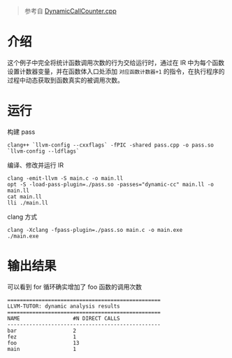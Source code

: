 > 参考自 [DynamicCallCounter.cpp](https://github.com/banach-space/llvm-tutor/blob/main/lib/DynamicCallCounter.cpp)

# 介绍

这个例子中完全将统计函数调用次数的行为交给运行时，通过在 IR 中为每个函数设置计数器变量，并在函数体入口处添加 `对应函数计数器+1` 的指令，在执行程序的过程中动态获取到函数真实的被调用次数。

# 运行

构建 pass

```shell
clang++ `llvm-config --cxxflags` -fPIC -shared pass.cpp -o pass.so `llvm-config --ldflags`
```

编译、修改并运行 IR

```shell
clang -emit-llvm -S main.c -o main.ll
opt -S -load-pass-plugin=./pass.so -passes="dynamic-cc" main.ll -o main.ll
cat main.ll
lli ./main.ll
```

clang 方式

```shell
clang -Xclang -fpass-plugin=./pass.so main.c -o main.exe
./main.exe
```

# 输出结果

可以看到 for 循环确实增加了 foo 函数的调用次数

```
=================================================
LLVM-TUTOR: dynamic analysis results
=================================================
NAME                 #N DIRECT CALLS
-------------------------------------------------
bar                  2
fez                  1
foo                  13
main                 1
```

